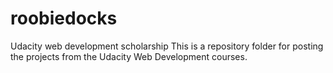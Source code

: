 # roobiedocks
Udacity web development scholarship
This is a repository folder for posting the projects from the Udacity Web Development courses. 
